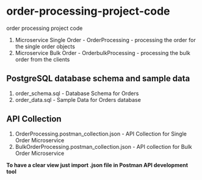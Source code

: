 # order-processing-project-code
order processing project code

1. Microservice Single Order - OrderProcessing - processing the order for the single order objects
2. Microservice Bulk Order - OrderbulkProcessing - processing the bulk order from the clients


## PostgreSQL database schema and sample data

1. order_schema.sql - Database Schema for Orders
2. order_data.sql - Sample Data for Orders database

## API Collection
1. OrderProcessing.postman_collection.json - API Collection for Single Order Microservice
2. BulkOrderProcessing.postman_collection.json - API collection for Bulk Order Microservice

**To have a clear view just import .json file in Postman API development tool**



